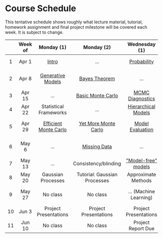 # Course Schedule

This tentative schedule shows roughly what lecture material, tutorial, homework assignment and final project milestone will be covered each week.
It is subject to change.

|   | Week of | Monday (1) | Monday (2) | Wednesday (1) | Wednesday (2) | Homework | Project
|:-:|:-------:|:----------:|:----------:|:-------------:|:-------------:|:--------:|:-------:
| 1 | Apr 1 | [Intro](../lessons/intro.ipynb) | ... | [Probability](../lessons/probability.ipynb) | [Tutorial: Workflow](../tutorials/Week1/GithubAndGoals.ipynb) | [Probability](../homework/Week1/ChangeOfVariables.ipynb) | -
| 2 | Apr 8 | [Generative Models](../lessons/generative_models.ipynb) | [Bayes Theorem](../lessons/bayes_theorem.ipynb) | ... | [Tutorial: XMM Photometry](../tutorials/Week2/Xray_mock.ipynb) | [XMM Photometry](../homework/Week2/inference_on_a_grid.ipynb) | -
| 3 | Apr 15 | ... | [Basic Monte Carlo](../lessons/basic_mc.ipynb) | [MCMC Diagnostics](../lessons/mcmc_diagnostics.ipynb) | Tutorial: Metropolis | OGLE lightcurve | -
| 4 | Apr 22 | Statistical Frameworks | ... | [Hierarchical Models](../lessons/hierarchical.ipynb) | Project Speed Dating | **TBD?** | [Pitch](ProjectMilestones.md)
| 5 | Apr 29 | [Efficient Monte Carlo](../lessons/efficient_mc.ipynb) | [Yet More Monte Carlo](../lessons/yet_more_mc.ipynb) | [Model Evaluation](../lessons/modelevaluation.ipynb) | Tutorial: Gibbs Sampling | Cepheids | [Abstract](ProjectMilestones.md)
| 6 | May 6 | ... | [Missing Data](../lessons/missingdata.ipynb) | ... |  Tutorial: Model Comparison | Model Comparison | [Plan, PGM](ProjectMilestones.md)
| 7 | May 13 | ... | Consistency/blinding | ["Model-free" models](../lessons/modelfreemodels.ipynb) | Tutorial: XMM Image | XMM Image | [Data Visualization](ProjectMilestones.md)
| 8 | May 20 | Gaussian Processes | Tutorial: Gaussian Processes | Approximate Methods | Machine Learning | - | [Action](ProjectMilestones.md)
| 9 | May 27 | No class | No class | ... (Machine Learning) | Tutorial: Machine Learning | - | [Paper Outline](ProjectMilestones.md)
| 10 | Jun 3 | Project Presentations | Project Presentations | Project Presentations | Project Presentations | - | [Paper Writing](ProjectMilestones.md)
| 11 | Jun 10 | No class | No class | Project Report Due | - | - | Finished
